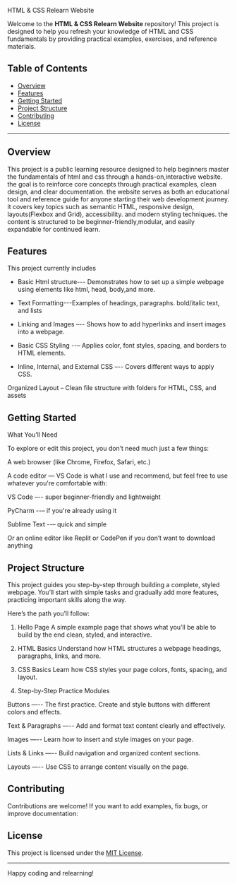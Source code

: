 HTML & CSS Relearn Website

Welcome to the **HTML & CSS Relearn Website** repository! This project is designed to help you refresh your knowledge of HTML and CSS fundamentals by providing practical examples, exercises, and reference materials.

## Table of Contents

- [Overview](#overview)
- [Features](#features)
- [Getting Started](#getting-started)
- [Project Structure](#project-structure)
- [Contributing](#contributing)
- [License](#license)

---

## Overview

This project is a public learning resource designed  to help beginners master the fundamentals of html and css through a hands-on,interactive website. the goal is to reinforce core concepts through practical examples, clean design, and clear documentation.
the website serves as both an educational tool and reference guide for anyone starting their web development journey. it covers key topics such as semantic  HTML, responsive design, layouts(Flexbox and Grid), accessibility. and modern styling techniques. the content is structured to be beginner-friendly,modular, and easily expandable for continued learn.

## Features

 This project currently includes 
 - Basic Html structure--- Demonstrates how to set up a simple webpage using elements like html, head, body,and more.
 - Text Formatting---Examples of headings, paragraphs. bold/italic text, and lists

- Linking and Images –-- Shows how to add hyperlinks and insert images into a webpage.

- Basic CSS Styling --– Applies color, font styles, spacing, and borders to HTML elements.

- Inline, Internal, and External CSS –-- Covers different ways to apply CSS.

Organized Layout – Clean file structure with folders for HTML, CSS, and assets

## Getting Started

What You’ll Need

To explore or edit this project, you don’t need much just a few things:

A web browser (like Chrome, Firefox, Safari, etc.)

A code editor — VS Code is what I use and recommend, but feel free to use whatever you're comfortable with:

VS Code –-- super beginner-friendly and lightweight

PyCharm --– if you're already using it

Sublime Text --– quick and simple

Or an online editor like Replit or CodePen if you don’t want to download anything


## Project Structure

This project guides you step-by-step through building a complete, styled webpage. You’ll start with simple tasks and gradually add more features, practicing important skills along the way.

Here’s the path you’ll follow:

1. Hello Page
A simple example page that shows what you’ll be able to build by the end clean, styled, and interactive.


2. HTML Basics
Understand how HTML structures a webpage headings, paragraphs, links, and more.


3. CSS Basics
Learn how CSS styles your page colors, fonts, spacing, and layout.


4. Step-by-Step Practice Modules

Buttons —-- The first practice. Create and style buttons with different colors and effects.

Text & Paragraphs —-- Add and format text content clearly and effectively.

Images —-- Learn how to insert and style images on your page.

Lists & Links —-- Build navigation and organized content sections.

Layouts —-- Use CSS to arrange content visually on the page.



## Contributing

Contributions are welcome! If you want to add examples, fix bugs, or improve documentation:



## License

This project is licensed under the [MIT License](LICENSE).

---

Happy coding and relearning!
